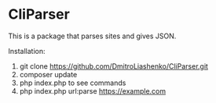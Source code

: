 # CliParser
This is a package that parses sites and gives JSON.

Installation:
1. git clone https://github.com/DmitroLiashenko/CliParser.git
2. composer update
3. php index.php to see commands
4. php index.php url:parse https://example.com
